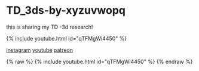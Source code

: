 # TD_3ds-by-xyzuvwopq
this is sharing my TD -3d research!

{% include youtube.html id="qTFMgWi4450" %}

[instagram](https://www.instagram.com/xyz_uvw_opq/)
[youtube](https://www.youtube.com/channel/UCgkp1AwUZnhkMACeYWSEvFw)
[patreon](https://www.patreon.com/xyz_uvw_opq)


{% raw %}
{% include youtube.html id="qTFMgWi4450" %}
{% endraw %}
